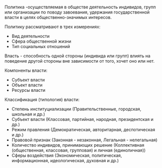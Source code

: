 Политика -осуществляемая в обществе деятельность индивидов, групп или организации по поводу завоевания, удержания государственной власти в целях общественно-значимых интересов.

Политику рассматривают в трех измерениях:
- Вид деятельности
- Сфера общественной жизни
- Тип социальных отношений

Власть - способность одной стороны (индивида или групп) влиять на поведение другой стороны вне зависимости от того, хочет оно или нет.

Компоненты власти:
- Субъект власти
- Объект власти
- Ресурсы власти

Классификация (типология) власти:
- Степень институциализации (Правительственные, городская, школьная и др.)
- Субъект власти (Классовая, партийная, народная, президентская и др.)
- Режим правления (Демократическая, авторитарная, деспотическая и др.)
- Правовой признак (Законная - незаконная, Легальная - нелегальная)
- Количество индивидов, принимающих решение (Коллективная (общественная, классовая, групповая) и личная (единоличная))
- Сферы воздействия (Экономическая, политическая, информационная, идеологическая, духовная и др.)